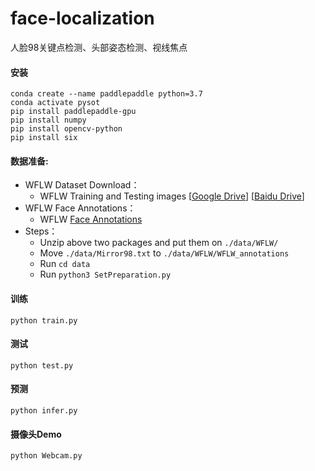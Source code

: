 # face-localization
人脸98关键点检测、头部姿态检测、视线焦点


#### 安装

```
conda create --name paddlepaddle python=3.7
conda activate pysot
pip install paddlepaddle-gpu
pip install numpy
pip install opencv-python
pip install six
```

#### 数据准备:
- WFLW Dataset Download：
  - WFLW Training and Testing images [[Google Drive](https://drive.google.com/file/d/1hzBd48JIdWTJSsATBEB_eFVvPL1bx6UC/view?usp=sharing)] [[Baidu Drive](https://pan.baidu.com/s/1paoOpusuyafHY154lqXYrA)]
- WFLW Face Annotations：
  - WFLW [Face Annotations](https://wywu.github.io/projects/LAB/support/WFLW_annotations.tar.gz)
- Steps：
  - Unzip above two packages and put them on `./data/WFLW/`
  - Move `./data/Mirror98.txt` to `./data/WFLW/WFLW_annotations`
  - Run `cd data`
  - Run `python3 SetPreparation.py`

#### 训练

```
python train.py
```

#### 测试

```
python test.py
```

#### 预测

```
python infer.py
```

#### 摄像头Demo

```
python Webcam.py
```

